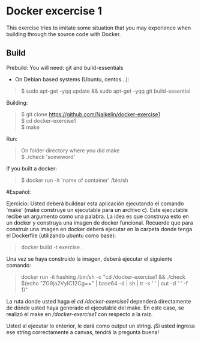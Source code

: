 # Docker excercise 1

This exercise tries to imitate some situation that you may experience when building through the source code with Docker.

## Build

Prebuild: 
You will need: git and build-essentials
 - On Debian based systems (Ubuntu, centos...):
> $ sudo apt-get -yqq update && sudo apt-get -yqq git build-essential

Building:
> $ git clone https://github.com/Naikelin/docker-exercise1  \
> $ cd docker-exercise1  \
> $ make

Run:

> On folder directory where you did make  \
> $ ./check 'someword'

If you built a docker:

> $ docker run -it 'name of container' /bin/sh

#Español:

Ejercicio: 
Usted deberá buildear esta aplicación ejecutando el comando 'make' (make construye un ejecutable para un archivo c). Este ejecutable recibe un argumento como una palabra. La idea es que construya esto en un docker y construya una imagen de docker funcional. Recuerde que para construir una imagen en docker deberá ejecutar en la carpeta donde tenga el Dockerfile (utilizando ubuntu como base):

> docker build -t exercise .

Una vez se haya construido la imagen, deberá ejecutar el siguiente comando:
> docker run -it hashing /bin/sh -c "cd /docker-exercise1 && ./check $(echo "ZG9ja2VyIC12Cg==" | base64 -d | sh | tr -s ' ' | cut -d ' ' -f 1)"

La ruta donde usted haga el *cd /docker-exercise1*  dependerá directamente de dónde usted haya generado el ejecutable del make. En este caso, se realizó el make en */docker-exercise1* con respecto a la raíz.

Usted al ejecutar lo enterior, le dará como output un string. ¡Si usted ingresa ese string correctamente a canvas, tendrá la pregunta buena!
